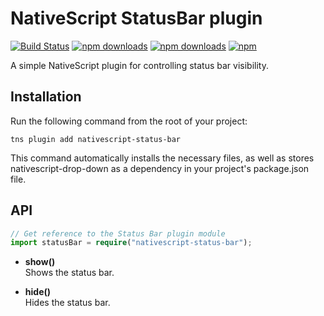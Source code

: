 # NativeScript StatusBar plugin
[![Build Status](https://travis-ci.org/PeterStaev/NativeScript-Status-Bar.svg?branch=master)](https://travis-ci.org/PeterStaev/NativeScript-Status-Bar)
[![npm downloads](https://img.shields.io/npm/dm/nativescript-status-bar.svg)](https://www.npmjs.com/package/nativescript-status-bar)
[![npm downloads](https://img.shields.io/npm/dt/nativescript-status-bar.svg)](https://www.npmjs.com/package/nativescript-status-bar)
[![npm](https://img.shields.io/npm/v/nativescript-status-bar.svg)](https://www.npmjs.com/package/nativescript-status-bar)

A simple NativeScript plugin for controlling status bar visibility.

## Installation

Run the following command from the root of your project:

`tns plugin add nativescript-status-bar`

This command automatically installs the necessary files, as well as stores nativescript-drop-down as a dependency in your project's package.json file.

## API

```TypeScript
// Get reference to the Status Bar plugin module
import statusBar = require("nativescript-status-bar");
```

* **show()**  
Shows the status bar.

* **hide()**  
Hides the status bar.
